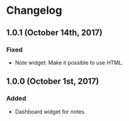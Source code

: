 # Changelog

## 1.0.1 (October 14th, 2017)

### Fixed
- Note widget: Make it possible to use HTML.

## 1.0.0 (October 1st, 2017)

### Added
- Dashboard widget for notes.
